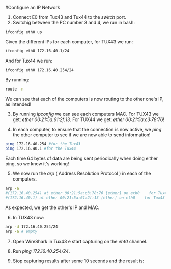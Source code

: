 #Configure an IP Network

1. Connect E0 from Tux43 and Tux44 to the *switch* port.
2. Switchig between the PC number 3 and 4, we run in bash:
```bash
ifconfig eth0 up
```

Given the different IPs for each computer, for TUX43 we run:
```bash
ifconfig eth0 172.16.40.1/24
```
And for Tux44 we run:
```bash
ifconfig eth0 172.16.40.254/24
```
By running:
```bash
route -n
```
We can see that each of the computers is now routing to the other one's IP, as intended!

3. By running *ipconfig* we can see each computers MAC. For TUX43 we get: *ether 00:21:5a:61:2f:13*. For TUX44 we get: *ether 00:21:5a:c3:78:76*!
   
4. In each computer, to ensure that the connection is now active, we *ping* the other computer to see if we are now able to send information!
```bash
ping 172.16.40.254 #for the Tux43
ping 172.16.40.1 #for the Tux44    
```
Each time 64 bytes of data are being sent periodically when doing either ping, so we know it's working!

5. We now run the *arp* ( Address Resolution Protocol ) in each of the computers.
```bash
arp -a
#(172.16.40.254) at ether 00:21:5a:c3:78:76 [ether] on eth0    for Tux43
#(172.16.40.1) at ether 00:21:5a:61:2f:13 [ether] on eth0    for Tux43
```
As expected, we get the other's IP and MAC.

6. In TUX43 now:
```bash
arp -d 172.16.40.254/24
arp -a # empty
```

7. Open WireShark in Tux43 e start capturing on the *eht0* channel.

8. Run *ping 172.16.40.254/24*.
9. Stop capturing results after some 10 seconds and the result is:
